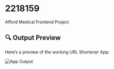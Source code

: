 # 2218159
Afford Medical Frontend Project

## 🔍 Output Preview

Here’s a preview of the working URL Shortener App:

![App Output](./frontend/public/images/output.png)
